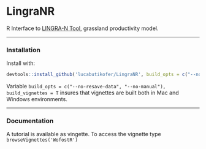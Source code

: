 # LingraNR
R Interface to [LINGRA-N Tool](https://widgets.figshare.com/articles/11359613/embed?show_title=1), grassland productivity model.

***
### Installation

Install with:
```R
devtools::install_github('lucabutikofer/LingraNR', build_opts = c("--no-resave-data", "--no-manual"), build_vignettes = T)
```

Variable `build_opts = c("--no-resave-data", "--no-manual"), build_vignettes = T` insures that vignettes are built both in Mac and Windows environments.

***
### Documentation

A tutorial is available as vingette. To access the vignette type `browseVignettes('WofostR')`